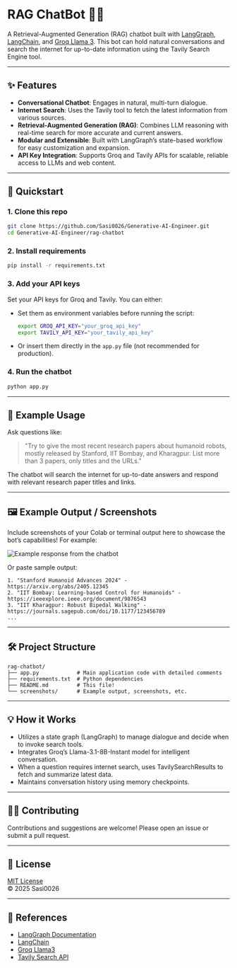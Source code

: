 # RAG ChatBot 🤖🔎

A Retrieval-Augmented Generation (RAG) chatbot built with [LangGraph](https://github.com/langchain-ai/langgraph), [LangChain](https://github.com/langchain-ai/langchain), and [Groq Llama 3](https://groq.com/). This bot can hold natural conversations and search the internet for up-to-date information using the Tavily Search Engine tool.

---

## ✨ Features

- **Conversational Chatbot**: Engages in natural, multi-turn dialogue.
- **Internet Search**: Uses the Tavily tool to fetch the latest information from various sources.
- **Retrieval-Augmented Generation (RAG)**: Combines LLM reasoning with real-time search for more accurate and current answers.
- **Modular and Extensible**: Built with LangGraph’s state-based workflow for easy customization and expansion.
- **API Key Integration**: Supports Groq and Tavily APIs for scalable, reliable access to LLMs and web content.

---

## 🚀 Quickstart

### 1. Clone this repo

```bash
git clone https://github.com/Sasi0026/Generative-AI-Engineer.git
cd Generative-AI-Engineer/rag-chatbot
```

### 2. Install requirements

```bash
pip install -r requirements.txt
```

### 3. Add your API keys

Set your API keys for Groq and Tavily. You can either:
- Set them as environment variables before running the script:
  ```bash
  export GROQ_API_KEY="your_groq_api_key"
  export TAVILY_API_KEY="your_tavily_api_key"
  ```
- Or insert them directly in the `app.py` file (not recommended for production).

### 4. Run the chatbot

```bash
python app.py
```

---

## 📝 Example Usage

Ask questions like:

> "Try to give the most recent research papers about humanoid robots, mostly released by Stanford, IIT Bombay, and Kharagpur. List more than 3 papers, only titles and the URLs."

The chatbot will search the internet for up-to-date answers and respond with relevant research paper titles and links.

---

## 🖼️ Example Output / Screenshots

Include screenshots of your Colab or terminal output here to showcase the bot’s capabilities! For example:

![Example response from the chatbot](screenshots/example_response.png![image](https://github.com/user-attachments/assets/84ecbcb7-a456-45ce-87f4-ef8986976b15)
)

Or paste sample output:

```
1. "Stanford Humanoid Advances 2024" - https://arxiv.org/abs/2405.12345
2. "IIT Bombay: Learning-based Control for Humanoids" - https://ieeexplore.ieee.org/document/9876543
3. "IIT Kharagpur: Robust Bipedal Walking" - https://journals.sagepub.com/doi/10.1177/123456789
...
```

---

## 🛠️ Project Structure

```
rag-chatbot/
├── app.py            # Main application code with detailed comments
├── requirements.txt  # Python dependencies
├── README.md         # This file!
└── screenshots/      # Example output, screenshots, etc.
```

---

## 💡 How it Works

- Utilizes a state graph (LangGraph) to manage dialogue and decide when to invoke search tools.
- Integrates Groq’s Llama-3.1-8B-Instant model for intelligent conversation.
- When a question requires internet search, uses TavilySearchResults to fetch and summarize latest data.
- Maintains conversation history using memory checkpoints.

---

## 🙋‍♂️ Contributing

Contributions and suggestions are welcome! Please open an issue or submit a pull request.

---

## 📄 License

[MIT License](../LICENSE)  
© 2025 Sasi0026

---

## 🔗 References

- [LangGraph Documentation](https://langgraph.readthedocs.io/)
- [LangChain](https://github.com/langchain-ai/langchain)
- [Groq Llama3](https://groq.com/products/llama3/)
- [Tavily Search API](https://app.tavily.com/)

